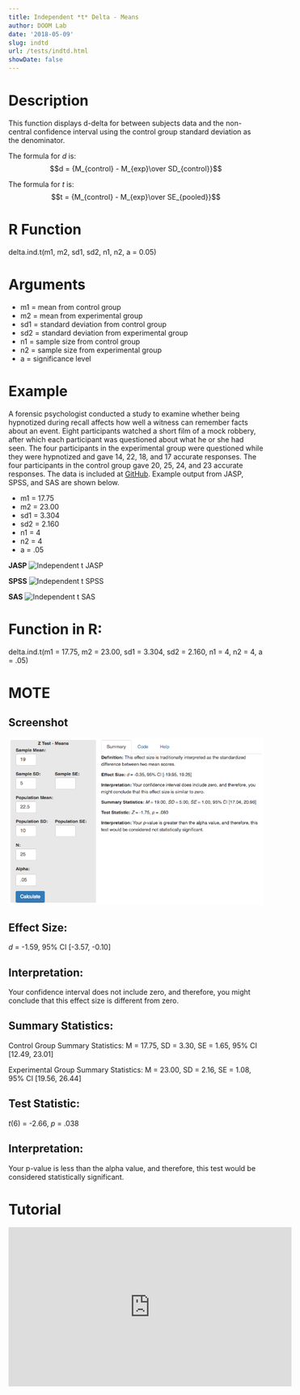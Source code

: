 ```yaml
---
title: Independent *t* Delta - Means
author: DOOM Lab
date: '2018-05-09'
slug: indtd
url: /tests/indtd.html
showDate: false
---
```


<script src="//yihui.name/js/math-code.js"></script>
<script async
src="//cdn.bootcss.com/mathjax/2.7.1/MathJax.js?config=TeX-MML-AM_CHTML">
</script>

# Description   

This function displays d-delta for between subjects data and the non-central confidence interval using the control group standard deviation as the denominator.

The formula for *d* is: $$d = {M_{control} - M_{exp}\over SD_{control}}$$

The formula for *t* is: $$t = {M_{control} - M_{exp}\over SE_{pooled}}$$

# R Function

delta.ind.t(m1, m2, sd1, sd2, n1, n2, a = 0.05)

# Arguments 

+ m1 = mean from control group
+ m2 = mean from experimental group
+ sd1	= standard deviation from control group
+ sd2	= standard deviation from experimental group
+ n1	= sample size from control group
+ n2 = sample size from experimental group
+ a	= significance level

# Example  

A forensic psychologist conducted a study to examine whether being hypnotized during recall affects how well a witness can remember facts about an event. Eight participants watched a short film of a mock robbery, after which each participant was questioned about what he or she had seen. The four participants in the experimental group were questioned while they were hypnotized and gave 14, 22, 18, and 17 accurate responses. The four participants in the control group gave 20, 25, 24, and 23 accurate responses. The data is included at [GitHub](https://github.com/doomlab/shiny-server/tree/master/MOTE/examples). Example output from JASP, SPSS, and SAS are shown below.

+ m1 = 17.75
+ m2 = 23.00
+ sd1	= 3.304
+ sd2	= 2.160
+ n1	= 4
+ n2 = 4
+ a	= .05

**JASP**
![Independent t JASP](https://raw.githubusercontent.com/doomlab/shiny-server/master/MOTE/examples/independent%20t%20JASP.png)

**SPSS**
![Independent t SPSS](https://raw.githubusercontent.com/doomlab/shiny-server/master/MOTE/examples/independent%20t%20SPSS.png)

**SAS**
![Independent t SAS](https://raw.githubusercontent.com/doomlab/shiny-server/master/MOTE/examples/independent%20t%20SAS.PNG)

# Function in R: 

delta.ind.t(m1 = 17.75, m2 = 23.00, sd1 = 3.304, sd2 = 2.160, n1 = 4, n2 = 4, a = .05)

# MOTE

## Screenshot

![Z-Test Means Screenshot](../images/z-test-means-screen.png)

## Effect Size:

*d* = -1.59, 95% CI [-3.57, -0.10]

## Interpretation: 

Your confidence interval does not include zero, and therefore, you might conclude that this effect size is different from zero.

## Summary Statistics: 

Control Group Summary Statistics: M = 17.75, SD = 3.30, SE = 1.65, 95% CI [12.49, 23.01]

Experimental Group Summary Statistics: M = 23.00, SD = 2.16, SE = 1.08, 95% CI [19.56, 26.44]

## Test Statistic: 

*t*(6) = -2.66, *p* = .038

## Interpretation: 

Your p-value is less than the alpha value, and therefore, this test would be considered statistically significant.

# Tutorial

<iframe width="560" height="315" src="https://www.youtube.com/embed/kH3UOoFh9Ng" frameborder="0" allow="autoplay; encrypted-media" allowfullscreen></iframe>
